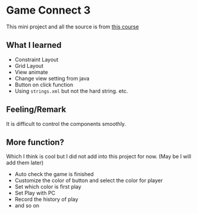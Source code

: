 # Game Connect 3 

This mini project and all the source is from [this course](https://www.udemy.com/course/the-complete-android-oreo-developer-course/)

## What I learned

- Constraint Layout  
- Grid Layout
- View animate
- Change view setting from java
- Button on click function
- Using `strings.xml` but not the hard string.
etc.

## Feeling/Remark

It is difficult to control the components smoothly.

## More function?

Which I think is cool but I did not add into this project for now. (May be I will add them later)

- Auto check the game is finished
- Customize the color of button and select the color for player
- Set which color is  first play
- Set Play with PC
- Record the history of play 
- and so on